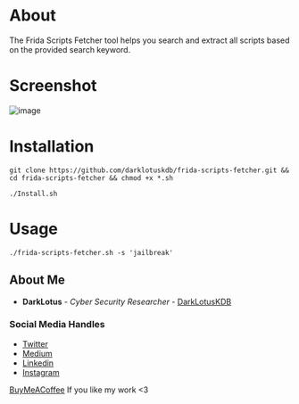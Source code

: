 # About
The Frida Scripts Fetcher tool helps you search and extract all scripts based on the provided search keyword.

# Screenshot
![image](https://github.com/darklotuskdb/frida-scripts-fetcher/assets/29382875/b59b5cd8-7689-444f-9bec-d8f00a2eac23)

# Installation
``` 
git clone https://github.com/darklotuskdb/frida-scripts-fetcher.git && cd frida-scripts-fetcher && chmod +x *.sh
```
```
./Install.sh
```

# Usage
```
./frida-scripts-fetcher.sh -s 'jailbreak'
```

## About Me

* **DarkLotus** - *Cyber Security Researcher* - [DarkLotusKDB](https://github.com/darklotuskdb)

### Social Media Handles
* [Twitter](https://twitter.com/darklotuskdb)
* [Medium](https://medium.com/@darklotus)
* [Linkedin](https://www.linkedin.com/in/kamaldeepbhati/)
* [Instagram](https://www.instagram.com/kamaldeepbhati/)

[BuyMeACoffee](https://www.buymeacoffee.com/darklotus) If you like my work <3



